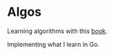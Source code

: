 # Algos

Learning algorithms with this [book](https://www.amazon.fr/Grokking-Algorithms-Aditya-Y-Bhargava/dp/1617292230).

Implementing what I learn in Go.